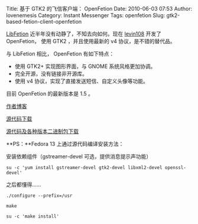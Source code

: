Title: 基于 GTK2 的飞信客户端： OpenFetion
Date: 2010-06-03 07:53
Author: lovenemesis
Category: Instant Messenger
Tags: openfetion
Slug: gtk2-based-fetion-client-openfetion

[LibFetion](http://linuxtoy.org/archives/linux-fetion-1-3-released.html)
近半年没有动静了，不知去向如何。现在
[levin108](http://code.google.com/u/levin108/) 开发了 OpenFetion， 使用
GTK2 ，并且使用最新的 v4 协议，是不错的替代品。

与 LibFetion 相比， OpenFetion 有如下特点：

-   使用 GTK2+ 实现图形界面，与 GNOME 系统风格更加协调。
-   完全开源，没有链接非开源库。
-   使用 v4 协议，实现了直接发送短信、自定义头像等功能。

目前 OpenFetion 的最新版本是 1.5 。

[作者博客](http://basiccoder.com/openfetion)

[源代码下载](https://sourceforge.net/projects/ofetion/)

[源代码及各种版本二进制包下载](http://code.google.com/p/ofetion/)

**PS：**Fedora 13 上通过源代码编译安装方法：

安装依赖组件（gstreamer-devel 可选，提供消息提示声功能）

`su -c 'yum install gstreamer-devel gtk2-devel libxml2-devel openssl-devel'`

之后都懂得……

`./configure --prefix=/usr`

`make`

`su -c 'make install'`
